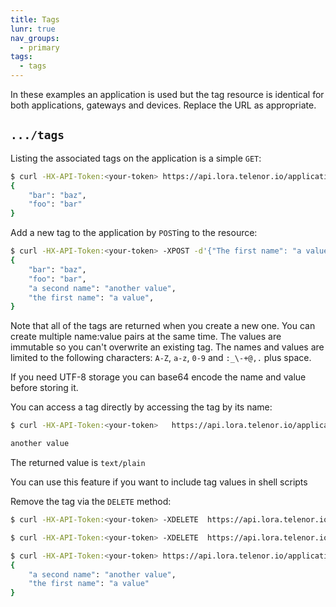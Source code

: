```yaml
---
title: Tags
lunr: true
nav_groups:
  - primary
tags:
  - tags
---
```


<div class="tn-p tn-hint">
In these examples an application is used but the tag resource is identical for both applications, gateways and devices. Replace the URL as appropriate.
</div>

## `.../tags`
Listing the associated tags on the application is a simple `GET`:
```bash
$ curl -HX-API-Token:<your-token> https://api.lora.telenor.io/applications/00-09-09-00-00-00-00-29/tags
{
    "bar": "baz",
    "foo": "bar"
}
```

Add a new tag to the application by `POST`ing to the resource:

```bash
$ curl -HX-API-Token:<your-token> -XPOST -d'{"The first name": "a value", "A second name": "another value"}' https://api.lora.telenor.io/applications/00-09-09-00-00-00-00-29/tags
{
    "bar": "baz",
    "foo": "bar",
    "a second name": "another value",
    "the first name": "a value",
}
```

Note that all of the tags are returned when you create a new one. You can create multiple name:value pairs at the same time. The values are immutable so you can't overwrite an existing tag. The names and values are limited to the following characters: `A-Z`, `a-z`, `0-9` and `:_\-+@,.` plus space. 

<div class="tn-p tn-hint">
If you need UTF-8 storage you can base64 encode the name and value before storing it.
</div>

You can access a tag directly by accessing the tag by its name:

```bash
$ curl -HX-API-Token:<your-token>   https://api.lora.telenor.io/applications/00-09-09-00-00-00-00-29/tags/a%20second%20name

another value
```

The returned value is `text/plain`

<div class="tn-p tn-hint">
You can use this feature if you want to include tag values in shell scripts
</div>

Remove the tag via the `DELETE` method:

```bash
$ curl -HX-API-Token:<your-token> -XDELETE  https://api.lora.telenor.io/applications/00-09-09-00-00-00-00-29/tags/foo

$ curl -HX-API-Token:<your-token> -XDELETE  https://api.lora.telenor.io/applications/00-09-09-00-00-00-00-29/tags/bar

$ curl -HX-API-Token:<your-token> https://api.lora.telenor.io/applications/00-09-09-00-00-00-00-29/tags
{
    "a second name": "another value",
    "the first name": "a value"
}
```
